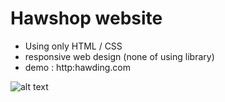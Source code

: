 # Hawshop website
- Using only HTML / CSS
- responsive web design (none of using library)
- demo : http:hawding.com

![alt text](https://i.imgur.com/8IwBaUK.png?raw=true)
